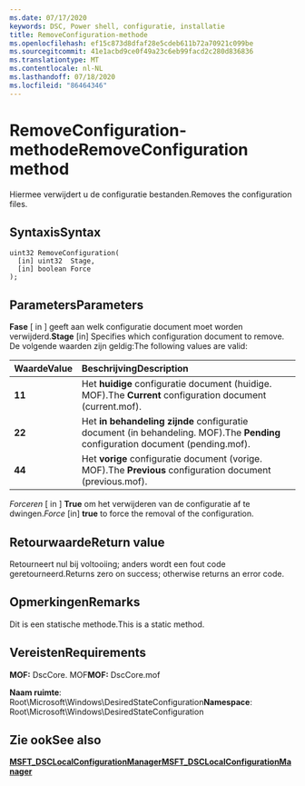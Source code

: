 ```yaml
---
ms.date: 07/17/2020
keywords: DSC, Power shell, configuratie, installatie
title: RemoveConfiguration-methode
ms.openlocfilehash: ef15c873d8dfaf28e5cdeb611b72a70921c099be
ms.sourcegitcommit: 41e1acbd9ce0f49a23c6eb99facd2c280d836836
ms.translationtype: MT
ms.contentlocale: nl-NL
ms.lasthandoff: 07/18/2020
ms.locfileid: "86464346"
---
```

# <a name="removeconfiguration-method"></a><span data-ttu-id="8db60-103">RemoveConfiguration-methode</span><span class="sxs-lookup"><span data-stu-id="8db60-103">RemoveConfiguration method</span></span>

<span data-ttu-id="8db60-104">Hiermee verwijdert u de configuratie bestanden.</span><span class="sxs-lookup"><span data-stu-id="8db60-104">Removes the configuration files.</span></span>

## <a name="syntax"></a><span data-ttu-id="8db60-105">Syntaxis</span><span class="sxs-lookup"><span data-stu-id="8db60-105">Syntax</span></span>

```mof
uint32 RemoveConfiguration(
  [in] uint32  Stage,
  [in] boolean Force
);
```

## <a name="parameters"></a><span data-ttu-id="8db60-106">Parameters</span><span class="sxs-lookup"><span data-stu-id="8db60-106">Parameters</span></span>

<span data-ttu-id="8db60-107">**Fase** \[ in \] geeft aan welk configuratie document moet worden verwijderd.</span><span class="sxs-lookup"><span data-stu-id="8db60-107">**Stage** \[in\] Specifies which configuration document to remove.</span></span> <span data-ttu-id="8db60-108">De volgende waarden zijn geldig:</span><span class="sxs-lookup"><span data-stu-id="8db60-108">The following values are valid:</span></span>

|<span data-ttu-id="8db60-109">Waarde</span><span class="sxs-lookup"><span data-stu-id="8db60-109">Value</span></span> |<span data-ttu-id="8db60-110">Beschrijving</span><span class="sxs-lookup"><span data-stu-id="8db60-110">Description</span></span> |
|:--- |:---|
|<span data-ttu-id="8db60-111">**1**</span><span class="sxs-lookup"><span data-stu-id="8db60-111">**1**</span></span> | <span data-ttu-id="8db60-112">Het **huidige** configuratie document (huidige. MOF).</span><span class="sxs-lookup"><span data-stu-id="8db60-112">The **Current** configuration document (current.mof).</span></span> |
|<span data-ttu-id="8db60-113">**2**</span><span class="sxs-lookup"><span data-stu-id="8db60-113">**2**</span></span> | <span data-ttu-id="8db60-114">Het **in behandeling zijnde** configuratie document (in behandeling. MOF).</span><span class="sxs-lookup"><span data-stu-id="8db60-114">The **Pending** configuration document (pending.mof).</span></span>  |
|<span data-ttu-id="8db60-115">**4**</span><span class="sxs-lookup"><span data-stu-id="8db60-115">**4**</span></span> | <span data-ttu-id="8db60-116">Het **vorige** configuratie document (vorige. MOF).</span><span class="sxs-lookup"><span data-stu-id="8db60-116">The **Previous** configuration document (previous.mof).</span></span> |

<span data-ttu-id="8db60-117">*Forceren* \[ in \] **True** om het verwijderen van de configuratie af te dwingen.</span><span class="sxs-lookup"><span data-stu-id="8db60-117">*Force* \[in\] **true** to force the removal of the configuration.</span></span>

## <a name="return-value"></a><span data-ttu-id="8db60-118">Retourwaarde</span><span class="sxs-lookup"><span data-stu-id="8db60-118">Return value</span></span>

<span data-ttu-id="8db60-119">Retourneert nul bij voltooiing; anders wordt een fout code geretourneerd.</span><span class="sxs-lookup"><span data-stu-id="8db60-119">Returns zero on success; otherwise returns an error code.</span></span>

## <a name="remarks"></a><span data-ttu-id="8db60-120">Opmerkingen</span><span class="sxs-lookup"><span data-stu-id="8db60-120">Remarks</span></span>

<span data-ttu-id="8db60-121">Dit is een statische methode.</span><span class="sxs-lookup"><span data-stu-id="8db60-121">This is a static method.</span></span>

## <a name="requirements"></a><span data-ttu-id="8db60-122">Vereisten</span><span class="sxs-lookup"><span data-stu-id="8db60-122">Requirements</span></span>

<span data-ttu-id="8db60-123">**MOF:** DscCore. MOF</span><span class="sxs-lookup"><span data-stu-id="8db60-123">**MOF:** DscCore.mof</span></span>

<span data-ttu-id="8db60-124">**Naam ruimte**: Root\Microsoft\Windows\DesiredStateConfiguration</span><span class="sxs-lookup"><span data-stu-id="8db60-124">**Namespace**: Root\Microsoft\Windows\DesiredStateConfiguration</span></span>

## <a name="see-also"></a><span data-ttu-id="8db60-125">Zie ook</span><span class="sxs-lookup"><span data-stu-id="8db60-125">See also</span></span>

[<span data-ttu-id="8db60-126">**MSFT_DSCLocalConfigurationManager**</span><span class="sxs-lookup"><span data-stu-id="8db60-126">**MSFT_DSCLocalConfigurationManager**</span></span>](msft-dsclocalconfigurationmanager.md)
